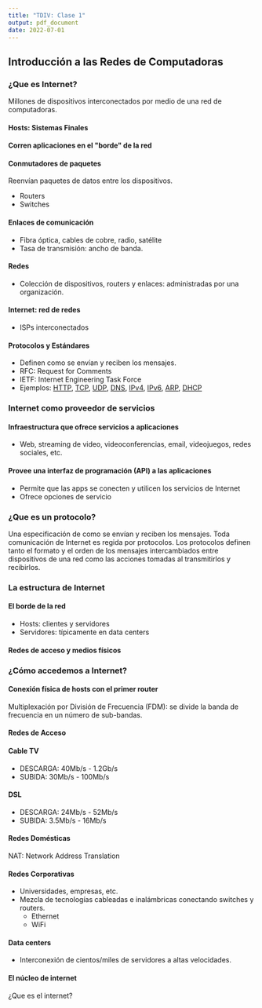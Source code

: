 ```yaml
---
title: "TDIV: Clase 1"
output: pdf_document
date: 2022-07-01
---
```


## Introducción a las Redes de Computadoras

### ¿Que es Internet?

Millones de dispositivos interconectados por medio de una red de computadoras.

#### Hosts: Sistemas Finales

#### Corren aplicaciones en el "borde" de la red

#### Conmutadores de paquetes

Reenvían paquetes de datos entre los dispositivos.

- Routers
- Switches

#### Enlaces de comunicación

- Fibra óptica, cables de cobre, radio, satélite
- Tasa de transmisión: ancho de banda.

#### Redes

- Colección de dispositivos, routers y enlaces: administradas por una organización.

#### Internet: red de redes

- ISPs interconectados

#### Protocolos y Estándares

- Definen como se envían y reciben los mensajes.
- RFC: Request for Comments 
- IETF: Internet Engineering Task Force 
- Ejemplos: [HTTP](https://datatracker.ietf.org/doc/html/rfc2616), [TCP](https://datatracker.ietf.org/doc/html/rfc793), [UDP](https://datatracker.ietf.org/doc/html/rfc768), [DNS](https://datatracker.ietf.org/doc/html/rfc1035), [IPv4](https://datatracker.ietf.org/doc/html/rfc791), [IPv6](https://datatracker.ietf.org/doc/html/rfc2460), [ARP](https://datatracker.ietf.org/doc/html/rfc826), [DHCP](https://datatracker.ietf.org/doc/html/rfc2131)

### Internet como proveedor de servicios

#### Infraestructura que ofrece servicios a aplicaciones

- Web, streaming de video, videoconferencias, email, videojuegos, redes sociales, etc.

#### Provee una interfaz de programación (API) a las aplicaciones

- Permite que las apps se conecten y utilicen los servicios de Internet
- Ofrece opciones de servicio

### ¿Que es un protocolo?

Una especificación de como se envían y reciben los mensajes.
Toda comunicación de Internet es regida por protocolos.
Los protocolos definen tanto el formato y el orden de los mensajes intercambiados entre dispositivos de una red como las acciones tomadas al transmitirlos y recibirlos.

### La estructura de Internet

#### El borde de la red

- Hosts: clientes y servidores
- Servidores: típicamente en data centers

#### Redes de acceso y medios físicos

### ¿Cómo accedemos a Internet? 

#### Conexión física de hosts con el primer router

Multiplexación por División de Frecuencia (FDM): se divide la banda de frecuencia en un número de sub-bandas.

#### Redes de Acceso

#### Cable TV

- DESCARGA: 40Mb/s - 1.2Gb/s
- SUBIDA: 30Mb/s - 100Mb/s

#### DSL

- DESCARGA: 24Mb/s - 52Mb/s
- SUBIDA: 3.5Mb/s - 16Mb/s

#### Redes Domésticas

NAT: Network Address Translation

#### Redes Corporativas

- Universidades, empresas, etc.
- Mezcla de tecnologías cableadas e inalámbricas conectando switches y routers.
    - Ethernet
    - WiFi

#### Data centers
- Interconexión de cientos/miles de servidores a altas velocidades.

#### El núcleo de internet

¿Que es el internet?
